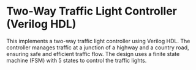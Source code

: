 # Two-Way Traffic Light Controller (Verilog HDL)

This implements a two-way traffic light controller using Verilog HDL. The controller manages traffic at a junction of a highway and a country road, ensuring safe and efficient traffic flow. The design uses a finite state machine (FSM) with 5 states to control the traffic lights.
